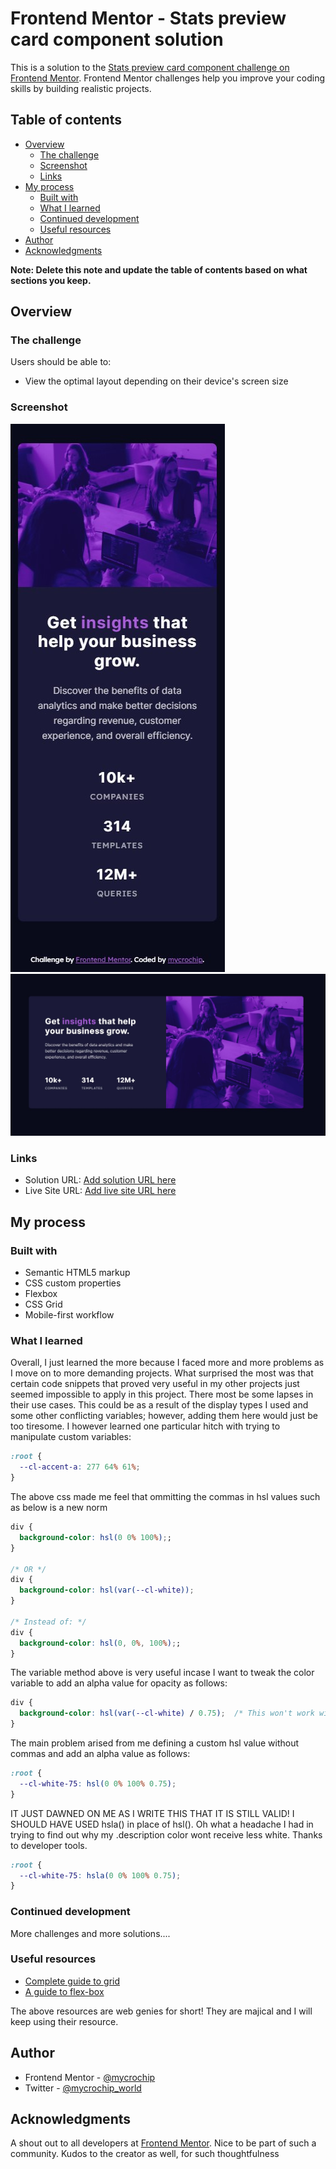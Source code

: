# Frontend Mentor - Stats preview card component solution

This is a solution to the [Stats preview card component challenge on Frontend Mentor](https://www.frontendmentor.io/challenges/stats-preview-card-component-8JqbgoU62). Frontend Mentor challenges help you improve your coding skills by building realistic projects. 

## Table of contents

- [Overview](#overview)
  - [The challenge](#the-challenge)
  - [Screenshot](#screenshot)
  - [Links](#links)
- [My process](#my-process)
  - [Built with](#built-with)
  - [What I learned](#what-i-learned)
  - [Continued development](#continued-development)
  - [Useful resources](#useful-resources)
- [Author](#author)
- [Acknowledgments](#acknowledgments)

**Note: Delete this note and update the table of contents based on what sections you keep.**

## Overview

### The challenge

Users should be able to:

- View the optimal layout depending on their device's screen size

### Screenshot

![Mobile-view](images/screenshot-mobile.jpg)
![Desktop-view](/images/screenshot-desktop.jpg)

### Links

- Solution URL: [Add solution URL here](https://your-solution-url.com)
- Live Site URL: [Add live site URL here](https://your-live-site-url.com)


## My process

### Built with

- Semantic HTML5 markup
- CSS custom properties
- Flexbox
- CSS Grid
- Mobile-first workflow

### What I learned

Overall, I just learned the more because I faced more and more problems as I move on to more demanding projects.
What surprised the most was that certain code snippets that proved very useful in my other projects just seemed impossible to apply in this project. There most be some lapses in their use cases. This could be as a result of the display types I used and some other conflicting variables; however, adding them here would just be too tiresome.
I however learned one particular hitch with trying to manipulate custom variables:

```css
:root {
  --cl-accent-a: 277 64% 61%;
}
```

The above css made me feel that ommitting the commas in hsl values such as below is a new norm

```css
div {
  background-color: hsl(0 0% 100%);;
}

/* OR */
div {
  background-color: hsl(var(--cl-white));
}

/* Instead of: */
div {
  background-color: hsl(0, 0%, 100%);;
}

```

The variable method above is very useful incase I want to tweak the color variable to add an alpha value for opacity as follows:

```css
div {
  background-color: hsl(var(--cl-white) / 0.75);  /* This won't work with commas*/
}
```

The main problem arised from me defining a custom hsl value without commas and add an alpha value as follows:
```css
:root {
  --cl-white-75: hsl(0 0% 100% 0.75);
}
```

IT JUST DAWNED ON ME AS I WRITE THIS THAT IT IS STILL VALID! 
I SHOULD HAVE USED hsla() in place of hsl(). Oh what a headache I had in trying to find out why my .description color wont receive less white.
Thanks to developer tools.

```css
:root {
  --cl-white-75: hsla(0 0% 100% 0.75);
}
```

### Continued development

More challenges and more solutions....

### Useful resources

- [Complete guide to grid](https://css-tricks.com/snippets/css/complete-guide-grid/) 
- [A guide to flex-box](https://css-tricks.com/snippets/css/a-guide-to-flexbox/) 

 The above resources are web genies for short! They are majical and I will keep using their resource.


## Author

- Frontend Mentor - [@mycrochip](https://www.frontendmentor.io/profile/mycrochip)
- Twitter - [@mycrochip_world](https://www.twitter.com/mycrochip_world)


## Acknowledgments

A shout out to all developers at [Frontend Mentor](https://www.frontendmentor.io).
Nice to be part of such a community. Kudos to the creator as well, for such thoughtfulness